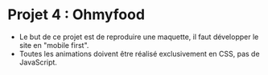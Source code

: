 # Projet 4 : Ohmyfood

* Le but de ce projet est de reproduire une maquette, il faut développer le site en "mobile first".
* Toutes les animations doivent être réalisé exclusivement en CSS, pas de JavaScript. 